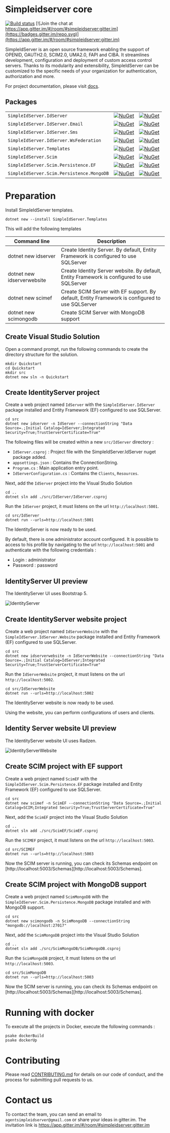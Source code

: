 # Simpleidserver core

[![Build status](https://ci.appveyor.com/api/projects/status/shtqlxhbda6gtdag?svg=true)](https://ci.appveyor.com/project/simpleidserver/simpleidserver)
[![Join the chat at https://app.gitter.im/#/room/#simpleidserver:gitter.im](https://badges.gitter.im/repo.svg)](https://app.gitter.im/#/room/#simpleidserver:gitter.im)

SimpleIdServer is an open source framework enabling the support of OPENID, OAUTH2.0, SCIM2.0, UMA2.0, FAPI and CIBA. It streamlines development, configuration and deployment of custom access control servers. 
Thanks to its modularity and extensibility, SimpleIdServer can be customized to the specific needs of your organization for authentication, authorization and more.

For project documentation, please visit [docs](https://simpleidserver.github.io/SimpleIdServer/documentation/bigpicture/index.html).

## Packages

|                         			 						|																																								|																																								|
| --------------------------------------------------------- | ------------------------------------------------------------------------------------------------------------------------------------------------------------- | ------------------------------------------------------------------------------------------------------------------------------------------------------------- |
| `SimpleIdServer.IdServer` 			 					| [![NuGet](https://img.shields.io/nuget/v/SimpleIdServer.IdServer.svg)](https://nuget.org/packages/SimpleIdServer.IdServer) 									| [![NuGet](https://img.shields.io/nuget/dt/SimpleIdServer.IdServer.svg)](https://nuget.org/packages/SimpleIdServer.IdServer)									|
| `SimpleIdServer.IdServer.Email` 			 				| [![NuGet](https://img.shields.io/nuget/v/SimpleIdServer.IdServer.Email.svg)](https://nuget.org/packages/SimpleIdServer.IdServer.Email) 						| [![NuGet](https://img.shields.io/nuget/dt/SimpleIdServer.IdServer.Email.svg)](https://nuget.org/packages/SimpleIdServer.IdServer.Email) 						|
| `SimpleIdServer.IdServer.Sms` 			 				| [![NuGet](https://img.shields.io/nuget/v/SimpleIdServer.IdServer.Sms.svg)](https://nuget.org/packages/SimpleIdServer.IdServer.Sms) 							| [![NuGet](https://img.shields.io/nuget/dt/SimpleIdServer.IdServer.Sms.svg)](https://nuget.org/packages/SimpleIdServer.IdServer.Sms) 							|
| `SimpleIdServer.IdServer.WsFederation`	 				| [![NuGet](https://img.shields.io/nuget/v/SimpleIdServer.IdServer.WsFederation.svg)](https://nuget.org/packages/SimpleIdServer.IdServer.WsFederation) 			| [![NuGet](https://img.shields.io/nuget/dt/SimpleIdServer.IdServer.WsFederation.svg)](https://nuget.org/packages/SimpleIdServer.IdServer.WsFederation) 		|
| `SimpleIdServer.Templates` 			 					| [![NuGet](https://img.shields.io/nuget/v/SimpleIdServer.Templates.svg)](https://nuget.org/packages/SimpleIdServer.Templates) 									| [![NuGet](https://img.shields.io/nuget/dt/SimpleIdServer.Templates.svg)](https://nuget.org/packages/SimpleIdServer.Templates) 								|
| `SimpleIdServer.Scim` 			 						| [![NuGet](https://img.shields.io/nuget/v/SimpleIdServer.Scim.svg)](https://nuget.org/packages/SimpleIdServer.Scim) 											| [![NuGet](https://img.shields.io/nuget/dt/SimpleIdServer.Scim.svg)](https://nuget.org/packages/SimpleIdServer.Scim) 											|
| `SimpleIdServer.Scim.Persistence.EF` 			 			| [![NuGet](https://img.shields.io/nuget/v/SimpleIdServer.Scim.Persistence.EF.svg)](https://nuget.org/packages/SimpleIdServer.Scim.Persistence.EF) 				| [![NuGet](https://img.shields.io/nuget/dt/SimpleIdServer.Scim.Persistence.EF.svg)](https://nuget.org/packages/SimpleIdServer.Scim.Persistence.EF) 			|
| `SimpleIdServer.Scim.Persistence.MongoDB`		 			| [![NuGet](https://img.shields.io/nuget/v/SimpleIdServer.Scim.Persistence.MongoDB.svg)](https://nuget.org/packages/SimpleIdServer.Scim.Persistence.MongoDB) 	| [![NuGet](https://img.shields.io/nuget/dt/SimpleIdServer.Scim.Persistence.MongoDB.svg)](https://nuget.org/packages/SimpleIdServer.Scim.Persistence.MongoDB) 	|

# Preparation

Install SimpleIdServer templates.

```
dotnet new --install SimpleIdServer.Templates
```

This will add the following templates

| Command line                 | Description                                                                                      |
| ---------------------------- | ------------------------------------------------------------------------------------------------ |
| dotnet new idserver          | Create Identity Server. By default, Entity Framework is configured to use SQLServer              |
| dotnet new idserverwebsite   | Create Identity Server website. By default, Entity Framework is configured to use SQLServer      |
| dotnet new scimef            | Create SCIM Server with EF support. By default, Entity Framework is configured to use SQLServer  |
| dotnet new scimongodb        | Create SCIM Server with MongoDB support                                                          |

## Create Visual Studio Solution

Open a command prompt, run the following commands to create the directory structure for the solution.

```
mkdir Quickstart
cd Quickstart
mkdir src
dotnet new sln -n Quickstart
```

## Create IdentityServer project

Create a web project named `IdServer` with the `SimpleIdServer.IdServer` package installed and Entity Framework (EF) configured to use SQLServer.

```
cd src
dotnet new idserver -n IdServer --connectionString "Data Source=.;Initial Catalog=IdServer;Integrated Security=True;TrustServerCertificate=True"
```

The following files will be created within a new `src/IdServer` directory :

* `IdServer.csproj` : Project file with the SimpleIdServer.IdServer nuget package added.
* `appsettings.json` : Contains the ConnectionString.
* `Program.cs` : Main application entry point.
* `IdServerConfiguration.cs` : Contains the `Clients`, `Resources`.

Next, add the `IdServer` project into the Visual Studio Solution

```
cd ..
dotnet sln add ./src/IdServer/IdServer.csproj
```

Run the `IdServer` project, it must listens on the url `http://localhost:5001`.

```
cd src/IdServer
dotnet run --urls=http://localhost:5001
```

The IdentityServer is now ready to be used. 

By default, there is one administrator account configured. It is possible to access to his profile by navigating to the url `http://localhost:5001` and authenticate with the following credentials :
* Login : administrator
* Password : password

## IdentityServer UI preview

The IdentityServer UI uses Bootstrap 5.

![IdentityServer](docs/documentation/gettingstarted/images/IdentityServer-1.png)

## Create IdentityServer website project

Create a web project named `IdServerWebsite` with the `SimpleIdServer.IdServer.Website` package installed and Entity Framework (EF) configured to use SQLServer.

```
cd src
dotnet new idserverwebsite -n IdServerWebsite --connectionString "Data Source=.;Initial Catalog=IdServer;Integrated Security=True;TrustServerCertificate=True"
```

Run the `IdServerWebsite` project, it must listens on the url `http://localhost:5002`.

```
cd src/IdServerWebsite
dotnet run --urls=http://localhost:5002
```

The IdentityServer website is now ready to be used.

Using the website, you can perform configurations of users and clients.

## Identity Server website UI preview

The IdentityServer website UI uses Radzen.

![IdentityServerWebsite](docs/documentation/gettingstarted/images/IdentityServerWebsite-2.png)

## Create SCIM project with EF support

Create a web project named `ScimEF` with the `SimpleIdServer.Scim.Persistence.EF` package installed and Entity Framework (EF) configured to use SQLServer.

```
cd src
dotnet new scimef -n ScimEF --connectionString "Data Source=.;Initial Catalog=SCIM;Integrated Security=True;TrustServerCertificate=True"
```

Next, add the `ScimEF` project into the Visual Studio Solution

```
cd ..
dotnet sln add ./src/ScimEF/ScimEF.csproj
```

Run the `SCIMEF` project, it must listens on the url `http://localhost:5003`.

```
cd src/SCIMEF
dotnet run --urls=http://localhost:5003
```

Now the SCIM server is running, you can check its Schemas endpoint on [http://localhost:5003/Schemas][http://localhost:5003/Schemas].

## Create SCIM project with MongoDB support

Create a web project named `ScimMongoDB` with the `SimpleIdServer.Scim.Persistence.MongoDB` package installed and with MongoDB support.

```
cd src
dotnet new scimongodb -n ScimMongoDB --connectionString "mongodb://localhost:27017"
```

Next, add the `ScimMongoDB` project into the Visual Studio Solution

```
cd ..
dotnet sln add ./src/ScimMongoDB/ScimMongoDB.csproj
```

Run the `ScimMongoDB` project, it must listens on the url `http://localhost:5003`.

```
cd src/ScimMongoDB
dotnet run --urls=http://localhost:5003
```

Now the SCIM server is running, you can check its Schemas endpoint on [http://localhost:5003/Schemas][http://localhost:5003/Schemas].

# Running with docker

To execute all the projects in Docker, execute the following commands :

```
psake dockerBuild
psake dockerUp
```

# Contributing

Please read [CONTRIBUTING.md](CONTRIBUTING.md) for details on our code of conduct, and the process for submitting pull requests to us.

# Contact us

To contact the team, you can send an email to `agentsimpleidserver@gmail.com` or share your ideas in gitter.im.
The invitation link is https://app.gitter.im/#/room/#simpleidserver:gitter.im